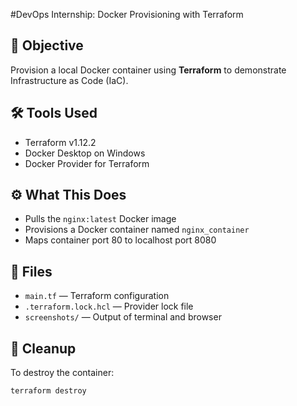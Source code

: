 #DevOps Internship: Docker Provisioning with Terraform

## 🚀 Objective
Provision a local Docker container using **Terraform** to demonstrate Infrastructure as Code (IaC).

## 🛠 Tools Used
- Terraform v1.12.2
- Docker Desktop on Windows
- Docker Provider for Terraform

## ⚙ What This Does
- Pulls the `nginx:latest` Docker image
- Provisions a Docker container named `nginx_container`
- Maps container port 80 to localhost port 8080

## 📂 Files
- `main.tf` — Terraform configuration
- `.terraform.lock.hcl` — Provider lock file
- `screenshots/` — Output of terminal and browser

## 🧹 Cleanup
To destroy the container:
```bash
terraform destroy



